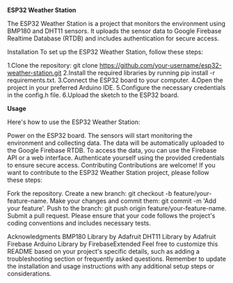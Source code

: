 **ESP32 Weather Station**

The ESP32 Weather Station is a project that monitors the environment using BMP180 and DHT11 sensors. It uploads the sensor data to Google Firebase Realtime Database (RTDB) and includes authentication for secure access.

Installation
To set up the ESP32 Weather Station, follow these steps:

1.Clone the repository: git clone https://github.com/your-username/esp32-weather-station.git
2.Install the required libraries by running pip install -r requirements.txt.
3.Connect the ESP32 board to your computer.
4.Open the project in your preferred Arduino IDE.
5.Configure the necessary credentials in the config.h file.
6.Upload the sketch to the ESP32 board.

**Usage**

Here's how to use the ESP32 Weather Station:

Power on the ESP32 board.
The sensors will start monitoring the environment and collecting data.
The data will be automatically uploaded to the Google Firebase RTDB.
To access the data, you can use the Firebase API or a web interface.
Authenticate yourself using the provided credentials to ensure secure access.
Contributing
Contributions are welcome! If you want to contribute to the ESP32 Weather Station project, please follow these steps:

Fork the repository.
Create a new branch: git checkout -b feature/your-feature-name.
Make your changes and commit them: git commit -m 'Add your feature'.
Push to the branch: git push origin feature/your-feature-name.
Submit a pull request.
Please ensure that your code follows the project's coding conventions and includes necessary tests.

Acknowledgments
BMP180 Library by Adafruit
DHT11 Library by Adafruit
Firebase Arduino Library by FirebaseExtended
Feel free to customize this README based on your project's specific details, such as adding a troubleshooting section or frequently asked questions. Remember to update the installation and usage instructions with any additional setup steps or considerations.

